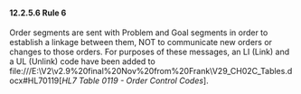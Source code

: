 #### 12.2.5.6 Rule 6

Order segments are sent with Problem and Goal segments in order to establish a linkage between them, NOT to communicate new orders or changes to those orders. For purposes of these messages, an LI (Link) and a UL (Unlink) code have been added to file:///E:\V2\v2.9%20final%20Nov%20from%20Frank\V29_CH02C_Tables.docx#HL70119[_HL7 Table 0119 - Order Control Codes_].
